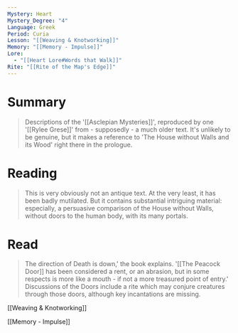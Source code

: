 ```yaml
---
Mystery: Heart
Mystery_Degree: "4"
Language: Greek
Period: Curia
Lesson: "[[Weaving & Knotworking]]"
Memory: "[[Memory - Impulse]]"
Lore:
  - "[[Heart Lore#Words that Walk]]"
Rite: "[[Rite of the Map's Edge]]"
---
```

# Summary
> Descriptions of the '[[Asclepian Mysteries]]', reproduced by one '[[Rylee Grese]]' from - supposedly - a much older text. It's unlikely to be genuine, but it makes a reference to 'The House without Walls and its Wood' right there in the prologue.
# Reading
> This is very obviously not an antique text. At the very least, it has been badly mutilated. But it contains substantial intriguing material: especially, a persuasive comparison of the House without Walls, without doors to the human body, with its many portals.
# Read
> The direction of Death is down,' the book explains. '[[The Peacock Door]] has been considered a rent, or an abrasion, but in some respects is more like a mouth - if not a more treasured point of entry.' Discussions of the Doors include a rite which may conjure creatures through those doors, although key incantations are missing.

[[Weaving & Knotworking]]

[[Memory - Impulse]]
